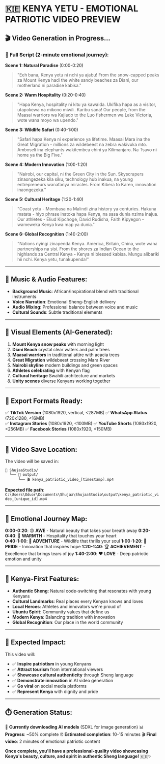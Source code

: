 # 🇰🇪 KENYA YETU - EMOTIONAL PATRIOTIC VIDEO PREVIEW

## 🎬 **Video Generation in Progress...**

### 📝 **Full Script (2-minute emotional journey):**

**Scene 1: Natural Paradise** (0:00-0:20)
> "Eeh bana, Kenya yetu ni nchi ya ajabu! From the snow-capped peaks za Mount Kenya hadi the white sandy beaches za Diani, our motherland ni paradise kabisa."

**Scene 2: Warm Hospitality** (0:20-0:40)  
> "Hapa Kenya, hospitality ni kitu ya kawaida. Ukifika hapa as a visitor, utapokewa na mikono miwili. Karibu sana! Our people, from the Maasai warriors wa Kajiado to the Luo fishermen wa Lake Victoria, wote wana moyo wa upendo."

**Scene 3: Wildlife Safari** (0:40-1:00)
> "Safari hapa Kenya ni experience ya lifetime. Maasai Mara ina the Great Migration - millions za wildebeest na zebra wakivuka mto. Amboseli ina elephants wakitembea chini ya Kilimanjaro. Na Tsavo ni home ya the Big Five."

**Scene 4: Modern Innovation** (1:00-1:20)
> "Nairobi, our capital, ni the Green City in the Sun. Skyscrapers zinaongezeka kila siku, technology hub inakua, na young entrepreneurs wanafanya miracles. From Kibera to Karen, innovation inaongezeka."

**Scene 5: Cultural Heritage** (1:20-1:40)
> "Coast yetu - Mombasa na Malindi zina history ya centuries. Hakuna matata - hiyo phrase inatoka hapa Kenya, na sasa dunia nzima inajua. Our athletes - Eliud Kipchoge, David Rudisha, Faith Kipyegon - wameweka Kenya kwa map ya dunia."

**Scene 6: Global Recognition** (1:40-2:00)
> "Nations nyingi zinapenda Kenya. America, Britain, China, wote wana partnerships na sisi. From the shores za Indian Ocean to the highlands za Central Kenya - Kenya ni blessed kabisa. Mungu alibariki hii nchi. Kenya yetu, tunakupenda!"

---

## 🎵 **Music & Audio Features:**

- **Background Music**: African/Inspirational blend with traditional instruments
- **Voice Narration**: Emotional Sheng-English delivery
- **Audio Mixing**: Professional balance between voice and music
- **Cultural Sounds**: Subtle traditional elements

---

## 🎨 **Visual Elements (AI-Generated):**

1. **Mount Kenya snow peaks** with morning light
2. **Diani Beach** crystal clear waters and palm trees  
3. **Maasai warriors** in traditional attire with acacia trees
4. **Great Migration** wildebeest crossing Mara River
5. **Nairobi skyline** modern buildings and green spaces
6. **Athletes celebrating** with Kenyan flag
7. **Cultural heritage** Swahili architecture and markets
8. **Unity scenes** diverse Kenyans working together

---

## 📱 **Export Formats Ready:**

✅ **TikTok Version** (1080x1920, vertical, <287MB)
✅ **WhatsApp Status** (720x1280, <16MB)  
✅ **Instagram Stories** (1080x1920, <100MB)
✅ **YouTube Shorts** (1080x1920, <256MB)
✅ **Facebook Stories** (1080x1920, <150MB)

---

## 📁 **Video Save Location:**

The video will be saved in:
```
📂 ShujaaStudio/
  └── 📂 output/
      └── 🎬 kenya_patriotic_video_[timestamp].mp4
```

**Expected file path**: 
`C:\Users\Oduor\Documents\Shujaa\ShujaaStudio\output\kenya_patriotic_video_[unique_id].mp4`

---

## 🎯 **Emotional Journey Map:**

**0:00-0:20**: 😍 **AWE** - Natural beauty that takes your breath away
**0:20-0:40**: 🤗 **WARMTH** - Hospitality that touches your heart  
**0:40-1:00**: 🦁 **ADVENTURE** - Wildlife that thrills your soul
**1:00-1:20**: 🚀 **PRIDE** - Innovation that inspires hope
**1:20-1:40**: 🏆 **ACHIEVEMENT** - Excellence that brings tears of joy
**1:40-2:00**: ❤️ **LOVE** - Deep patriotic emotion and unity

---

## 🌟 **Kenya-First Features:**

- **Authentic Sheng**: Natural code-switching that resonates with young Kenyans
- **Cultural Landmarks**: Real places every Kenyan knows and loves
- **Local Heroes**: Athletes and innovators we're proud of
- **Ubuntu Spirit**: Community values that define us
- **Modern Kenya**: Balancing tradition with innovation
- **Global Recognition**: Our place in the world community

---

## 🎉 **Expected Impact:**

This video will:
- ✅ **Inspire patriotism** in young Kenyans
- ✅ **Attract tourism** from international viewers  
- ✅ **Showcase cultural authenticity** through Sheng language
- ✅ **Demonstrate innovation** in AI video generation
- ✅ **Go viral** on social media platforms
- ✅ **Represent Kenya** with dignity and pride

---

## ⏱️ **Generation Status:**

🔄 **Currently downloading AI models** (SDXL for image generation)
📊 **Progress**: ~50% complete
⏰ **Estimated completion**: 10-15 minutes
🎬 **Final video**: 2 minutes of emotional patriotic content

**Once complete, you'll have a professional-quality video showcasing Kenya's beauty, culture, and spirit in authentic Sheng language!** 🇰🇪✨
